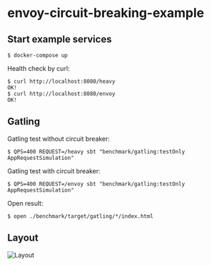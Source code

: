 # envoy-circuit-breaking-example

## Start example services

```
$ docker-compose up
```

Health check by curl:

```
$ curl http://localhost:8080/heavy
OK!
$ curl http://localhost:8080/envoy
OK!
```

## Gatling

Gatling test without circuit breaker:

```
$ QPS=400 REQUEST=/heavy sbt "benchmark/gatling:testOnly AppRequestSimulation"
```

Gatling test with circuit breaker:

```
$ QPS=400 REQUEST=/envoy sbt "benchmark/gatling:testOnly AppRequestSimulation"
```

Open result:
```
$ open ./benchmark/target/gatling/*/index.html
```

## Layout

![Layout](https://github.com/ichiro-arai/envoy-circuit-breaking-example/blob/images/layout.svg "layout")

